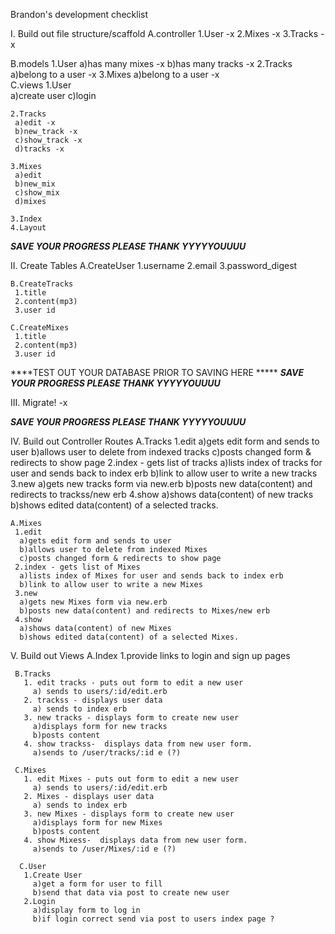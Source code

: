 Brandon's development checklist

I. Build out file structure/scaffold
   A.controller
    1.User -x
    2.Mixes -x
    3.Tracks -x
     
   B.models
    1.User 
      a)has many mixes -x
      b)has many tracks  -x
    2.Tracks 
      a)belong to a user  -x
    3.Mixes
      a)belong to a user    -x  
   C.views
    1.User  
     a)create user 
     c)login 
    
    2.Tracks 
     a)edit -x
     b)new_track -x
     c)show_track -x
     d)tracks -x

    3.Mixes 
     a)edit 
     b)new_mix
     c)show_mix
     d)mixes 

    3.Index
    4.Layout

*****SAVE YOUR PROGRESS PLEASE THANK YYYYYOUUUU*****

II. Create Tables
    A.CreateUser 
     1.username
     2.email
     3.password_digest
     
    B.CreateTracks 
     1.title
     2.content(mp3) 
     3.user id 

    C.CreateMixes
     1.title
     2.content(mp3)
     3.user id

****TEST OUT YOUR DATABASE PRIOR TO SAVING HERE *****
*****SAVE YOUR PROGRESS PLEASE THANK YYYYYOUUUU*****

III. Migrate! -x

*****SAVE YOUR PROGRESS PLEASE THANK YYYYYOUUUU*****

IV. Build out Controller Routes
    A.Tracks
     1.edit 
      a)gets edit form and sends to user
      b)allows user to delete from indexed tracks
      c)posts changed form & redirects to show page
     2.index - gets list of tracks
      a)lists index of tracks for user and sends back to index erb
      b)link to allow user to write a new tracks
     3.new
      a)gets new tracks form via new.erb
      b)posts new data(content) and redirects to trackss/new erb
     4.show
      a)shows data(content) of new tracks
      b)shows edited data(content) of a selected tracks.

    A.Mixes
     1.edit 
      a)gets edit form and sends to user
      b)allows user to delete from indexed Mixes
      c)posts changed form & redirects to show page
     2.index - gets list of Mixes
      a)lists index of Mixes for user and sends back to index erb
      b)link to allow user to write a new Mixes
     3.new
      a)gets new Mixes form via new.erb
      b)posts new data(content) and redirects to Mixes/new erb
     4.show
      a)shows data(content) of new Mixes
      b)shows edited data(content) of a selected Mixes.

 V. Build out Views
     A.Index
       1.provide links to login and sign up pages
     
     B.Tracks
       1. edit tracks - puts out form to edit a new user  
         a) sends to users/:id/edit.erb  
       2. trackss - displays user data   
         a) sends to index erb          
       3. new tracks - displays form to create new user  
         a)displays form for new tracks  
         b)posts content  
       4. show trackss-  displays data from new user form.  
         a)sends to /user/tracks/:id e (?)

     C.Mixes
       1. edit Mixes - puts out form to edit a new user  
         a) sends to users/:id/edit.erb  
       2. Mixes - displays user data   
         a) sends to index erb          
       3. new Mixes - displays form to create new user  
         a)displays form for new Mixes  
         b)posts content  
       4. show Mixess-  displays data from new user form.  
         a)sends to /user/Mixes/:id e (?)  

      C.User
       1.Create User 
         a)get a form for user to fill  
         b)send that data via post to create new user
       2.Login
         a)display form to log in  
         b)if login correct send via post to users index page ?


